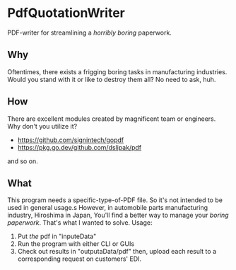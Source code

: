 # PdfQuotationWriter
PDF-writer for streamlining a *horribly boring* paperwork.


## Why
Oftentimes, there exists a frigging boring tasks in manufacturing industries. Would you stand with it or like to destroy them all? No need to ask, huh.


## How
There are excellent modules created by magnificent team or engineers. Why don't you utilize it?
- https://github.com/signintech/gopdf
- https://pkg.go.dev/github.com/dslipak/pdf

and so on.


## What
This program needs a specific-type-of-PDF file. So it's not intended to be used in general usage.s
However, in automobile parts manufacturing industry, Hiroshima in Japan, You'll find a better way to manage your *boring paperwork*. That's what I wanted to solve.
Usage:
1. Put *the* pdf in "inputeData"
2. Run the program with either CLI or GUIs
3. Check out results in "outputaData/pdf"
then, upload each result to a corresponding request on customers' EDI.
